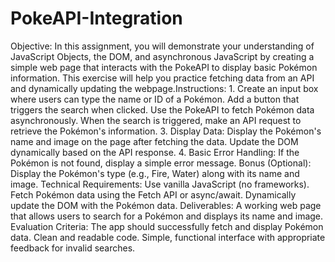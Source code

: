 # PokeAPI-Integration

Objective:
In this assignment, you will demonstrate your understanding of JavaScript Objects, the DOM, and asynchronous JavaScript by creating a simple web page that interacts with the PokeAPI to display basic Pokémon information. This exercise will help you practice fetching data from an API and dynamically updating the webpage.Instructions:
1. 
Create an input box where users can type the name or ID of a Pokémon.
Add a button that triggers the search when clicked.
Use the PokeAPI to fetch Pokémon data asynchronously.
When the search is triggered, make an API request to retrieve the Pokémon's information.
3. Display Data:
Display the Pokémon's name and image on the page after fetching the data.
Update the DOM dynamically based on the API response.
4. Basic Error Handling:
If the Pokémon is not found, display a simple error message.
Bonus (Optional):
Display the Pokémon's type (e.g., Fire, Water) along with its name and image.
Technical Requirements:
Use vanilla JavaScript (no frameworks).
Fetch Pokémon data using the Fetch API or async/await.
Dynamically update the DOM with the Pokémon data.
Deliverables:
A working web page that allows users to search for a Pokémon and displays its name and image.
Evaluation Criteria:
The app should successfully fetch and display Pokémon data.
Clean and readable code.
Simple, functional interface with appropriate feedback for invalid searches.
